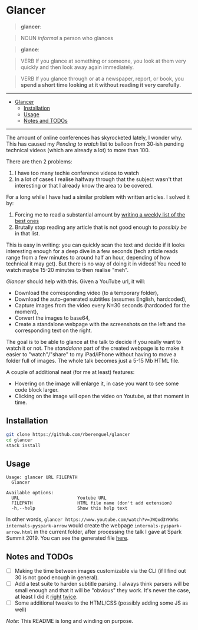 # Glancer

> **glancer**: 

> NOUN _informal_ a person who glances

> **glance**: 

> VERB If you glance at something or someone, you look at them very quickly and then look away again immediately.

> VERB If you glance through or at a newspaper, report, or book, you **spend a short time looking at it without reading it very carefully**.

---

- [Glancer](#glancer)
  - [Installation](#installation)
  - [Usage](#usage)
  - [Notes and TODOs](#notes-and-todos)

---

The amount of online conferences has skyrocketed lately, I wonder why. This has caused my _Pending to watch_ list to balloon from 30-ish pending technical videos (which are already a lot) to more than 100.

There are then 2 problems:
1. I have too many techie conference videos to watch
2. In a lot of cases I realise halfway through that the subject wasn't that interesting or that I already know the area to be covered.

For a long while I have had a similar problem with written articles. I solved it by:
1. Forcing me to read a substantial amount by [writing a weekly list of the best ones](https://mostlymaths.net/tags/readings/)
2. Brutally stop reading any article that is not good enough to _possibly be_ in that list.

This is easy in writing: you can quickly scan the text and decide if it looks interesting enough for a deep dive in a few seconds (tech article reads range from a few minutes to around half an hour, depending of how technical it may get). But there is no way of doing it in videos! You need to watch maybe 15-20 minutes to then realise "meh".

_Glancer_ should help with this. Given a YouTube url, it will:
- Download the corresponding video (to a temporary folder),
- Download the auto-generated subtitles (assumes English, hardcoded),
- Capture images from the video every N=30 seconds (hardcoded for the moment),
- Convert the images to base64,
- Create a standalone webpage with the screenshots on the left and the corresponding text on the right.

The goal is to be able to glance at the talk to decide if you really want to watch it or not. The _standalone_ part of the created webpage is to make it easier to "watch"/"share" to my iPad/iPhone without having to move a folder full of images. The whole talk becomes just a 5-15 Mb HTML file.

A couple of additional neat (for me at least) features:
- Hovering on the image will enlarge it, in case you want to see some code block larger.
- Clicking on the image will open the video on Youtube, at that moment in time.

## Installation

```bash
git clone https://github.com/rberenguel/glancer
cd glancer
stack install
```

## Usage

```
Usage: glancer URL FILEPATH
  Glancer

Available options:
  URL                      Youtube URL
  FILEPATH                 HTML file name (don't add extension)
  -h,--help                Show this help text
```

In other words, `glancer https://www.youtube.com/watch?v=JWQxd3YKWhs internals-pyspark-arrow` would create the webpage `internals-pyspark-arrow.html` in the current folder, after processing the talk I gave at Spark Summit 2019. You can see the generated file [here](https://www.mostlymaths.net/glancer/example/internals-pyspark-arrow.html).

## Notes and TODOs

- [ ] Making the time between images customizable via the CLI (if I find out 30 is not good enough in general).
- [ ] Add a test suite to harden subtitle parsing. I always think parsers will be small enough and that it will be "obvious" they work. It's never the case, at least I did it [right](https://github.com/rberenguel/haskset/blob/master/test/Spec.hs) [twice](https://github.com/rberenguel/bear-note-graph/blob/master/tests/test_parser.py).
- [ ] Some additional tweaks to the HTML/CSS (possibly adding some JS as well)

_Note_: This README is long and winding on purpose.